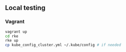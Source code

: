 ## Local testing

### Vagrant

```sh
vagrant up
cd rke
rke up
cp kube_config_cluster.yml ~/.kube/config # if needed
```
